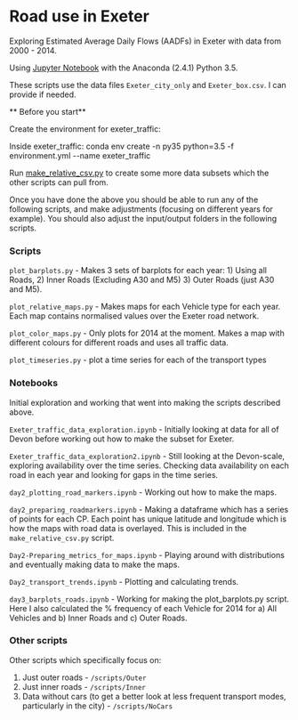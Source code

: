 # Road use in Exeter
Exploring Estimated Average Daily Flows (AADFs) in Exeter with data from 2000 - 2014.

Using [Jupyter Notebook](http://jupyter.org/) with the Anaconda (2.4.1) Python 3.5.

These scripts use the data files `Exeter_city_only` and `Exeter_box.csv`. I can provide if needed.

** Before you start**

Create the environment for exeter_traffic:

Inside exeter_traffic:
conda env create -n py35 python=3.5 -f environment.yml --name exeter_traffic

Run [make_relative_csv.py](/scripts/make_relative_csv.py) to create some more data subsets
which the other scripts can pull from.   

Once you have done the above you should be able to run any of the following scripts, and make adjustments (focusing on
different years for example). You should also adjust the input/output folders in the following scripts. 

### Scripts
`plot_barplots.py`  - Makes 3 sets of barplots for each year: 1) Using all Roads, 2) Inner Roads (Excluding A30 and M5) 3) Outer Roads 
(just A30 and M5). 

`plot_relative_maps.py`  - Makes maps for each Vehicle type for each year. Each map contains normalised values over the Exeter road 
network.

`plot_color_maps.py` - Only plots for 2014 at the moment. Makes a map with different colours for different roads and uses all traffic data.

`plot_timeseries.py` - plot a time series for each of the transport types

### Notebooks

Initial exploration and working that went into making the scripts described above. 

         
`Exeter_traffic_data_exploration.ipynb` - Initially looking at data for all of Devon before working out how to make the subset for Exeter.

`Exeter_traffic_data_exploration2.ipynb` - Still looking at the Devon-scale, exploring availability over the time series. Checking data 
availability on each road in each year and looking for gaps in the time series. 

`day2_plotting_road_markers.ipynb` - Working out how to make the maps.    

`day2_preparing_roadmarkers.ipynb` - Making a dataframe which has a series of points for each CP. Each point has unique latitude and 
longitude which is how the maps with road data is overlayed. This is included in the `make_relative_csv.py` script.

`Day2-Preparing_metrics_for_maps.ipynb` - Playing around with distributions and eventually making data to make the maps.  

`Day2_transport_trends.ipynb` - Plotting and calculating trends. 

`day3_barplots_roads.ipynb` - Working for making the plot_barplots.py script. Here I also calculated the % frequency of each Vehicle for 
2014 for a) All Vehicles and b) Inner Roads and c) Outer Roads. 

### Other scripts

Other scripts which specifically focus on:

1) Just outer roads - `/scripts/Outer`      
2) Just inner roads - `/scripts/Inner`        
3) Data without cars (to get a better look at less frequent transport modes, particularly in the city) -  `/scripts/NoCars`   




